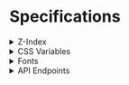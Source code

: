 # Specifications

<details>
<summary>Z-Index</summary>
<div>

| Z-Index | Entity | Path |
| --: | --- | --- |
| 1031 | nprogress { bar, spinner }  | [`/node_modules/nprogress/nprogress.css>#nprogress .bar`](/node_modules/nprogress/nprogress.css), [`/node_modules/nprogress/nprogress.css>#nprogress .spinner`](/node_modules/nprogress/nprogress.css) |
| 253 | header, header2 | [`header.scss>header`](/src/lib/stylesheets/header/header.scss), [`header.scss>#header2`](/src/lib/stylesheets/header/header.scss) |
| 252 | header bg | [`header.scss>#header-bg`](/src/lib/stylesheets/header/header.scss) |
| -1 | bg | [`layout.scss>main::before`](/src/lib/stylesheets/layout.scss) |

---

</div>
</details>

<details>
<summary>CSS Variables</summary>
<div>

| Name | Description | Usable area |
| --: | --- | --- |
| `--vh001` | viewport height * 0.01 (realtime update) | all |
| `--max-vh001` | viewport max height ever * 0.01 (realtime update) | all |

---

</div>
</details>

<details>
<summary>Fonts</summary>
<div>

Default font is `Zen Kaku Gothic New`.  
Default font weight is `400`.

- [Zen Kaku Gothic New](#zen-kaku-gothic-new)
- [Poppins](#poppins)
- [Josefin Sans](#josefin-sans)

---

## `Zen Kaku Gothic New`

<!-- - Light: `300`
- Medium: `500` -->
- Regular: `400`
- Black: `900`
<!-- - Bold: `700` -->

**Do not use**: `100`, `200`, `300`, `500`, `600`, `700`, `800`, `normal`, `bold`, `lighter`, `bolder`

---

## `Poppins`

<!-- - Thin: `100`
- Thin Italic: `100` + `italic`
- ExtraLight: `200`
- ExtraLight Italic: `200` + `italic`
- Light: `300`
- Light Italic: `300` + `italic`
- Regular: `400`
- Regular Italic: `400` + `italic` -->
- Medium: `500`
<!-- - Medium Italic: `500` + `italic`
- SemiBold: `600`
- SemiBold Italic: `600` + `italic`
- Bold: `700`
- Bold Italic: `700` + `italic`
- ExtraBold: `800`
- ExtraBold Italic: `800` + `italic`
- Black: `900`
- Black Italic: `900` + `italic` -->

**Must specify the `font-weight` to `500`**.  
**We can use only uppercase letters of [`HEADER_ITEMS`](/src/lib/scripts/data/HEADER_ITEMS.ts) constant.**

---

## `Josefin Sans`

<!-- - Thin: `100`
- Thin Italic: `100` + `italic`
- ExtraLight: `200`
- ExtraLight Italic: `200` + `italic`
- Light: `300`
- Light Italic: `300` + `italic`
- Regular: `400`
- Regular Italic: `400` + `italic`
- Medium: `500`
- Medium Italic: `500` + `italic`
- SemiBold: `600`
- SemiBold Italic: `600` + `italic` -->
- Bold: `700`
<!-- - Bold Italic: `700` + `italic` -->

**Must specify the `font-weight` to `700`**.  
**We can use only uppercase letters of [`HEADER_ITEMS`](/src/lib/scripts/data/HEADER_ITEMS.ts) constant.**

---

</div>
</details>

<details>
<summary>API Endpoints</summary>
<div>

- [Articles](#articles---get-apiarticles) (`/api/articles`)
- [Article Thumbnail Image Formats](#article-thumbnail-image-formats---get-apiarticlesthumbnail-imgs) (`/api/articles/thumbnail-imgs`)

## Articles - `GET /api/articles`

Returns a list of the news articles.

### Response Body

`ArticleMetadata[]` ([`src/lib/scripts/types.ts`](/src/lib/scripts/types.ts))

- `[]` (`object[]`) - The list of articles.
	- `redirect` (`string?`) - The article ID to redirect to.
	- `published` (`boolean`) - Whether the article is published.
	- `indexed` (`boolean`) - Whether the article is indexed.
	- `title` (`string`) - The title of the article.
	- `slug` (`string?`) - The slug of the article. Its type is an optional string but it always exists.

#### Example

```json
[
    {
        "published": true,
        "indexed": true,
        "title": "1名のメンバーが脱退",
        "slug": "20230220"
    },
    {
        "published": true,
        "indexed": true,
        "title": "計5名のメンバーが新たに加入",
        "slug": "2023012102"
    },
    {
        "published": true,
        "indexed": true,
        "title": "Sarf Esports リブランディングのお知らせ",
        "slug": "20230121"
    }
]
```

---

## Article Thumbnail Image Formats - `GET /api/articles/thumbnail-imgs`

Returns a list of the articles that have their thumbnail images with the image file formats.

### Response Body

`ArticleThumbnailImgFmts` ([`src/lib/scripts/types.ts`](/src/lib/scripts/types.ts))

- `{}` (`object`) - The list of the articles that have their thumbnail images with the image file formats.
	- `[slug]` (`string`) - The thumbnail image file format for the article identified by this slug.

#### Example

```json
{
    "20230825": "jpg",
    "20240819": "webp",
    "2023031502": "png"
}
```

---

</div>
</details>
